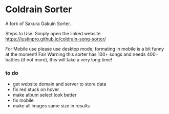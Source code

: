 # Coldrain Sorter

A fork of Sakura Gakuin Sorter.

Steps to Use:
Simply open the linked website
https://iustinpro.github.io/coldrain-song-sorter/

For Mobile use please use desktop mode, formating in mobile is a bit funny at the moment!
Fair Warning this sorter has 100+ songs and needs 400+ battles (if not more), this will take a very long time!

### to do

* get website domain and server to store data
* fix red stuck on hover
* make album select look better
* fix mobile
* make all images same size in results
